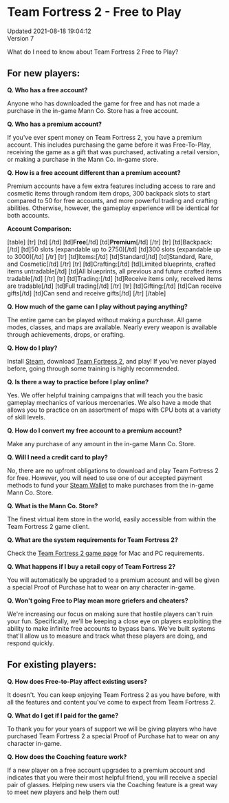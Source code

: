 # Team Fortress 2 - Free to Play
Updated 2021-08-18 19:04:12  
Version 7  

What do I need to know about Team Fortress 2 Free to Play?  
  
## For new players:
**Q. Who has a free account?**  
  
Anyone who has downloaded the game for free and has not made a purchase in the in-game Mann Co. Store has a free account.  
  
**Q. Who has a premium account?**  
  
If you've ever spent money on Team Fortress 2, you have a premium account. This includes purchasing the game before it was Free-To-Play, receiving the game as a gift that was purchased, activating a retail version, or making a purchase in the Mann Co. in-game store.  
  
**Q. How is a free account different than a premium account?**  
  
Premium accounts have a few extra features including access to rare and cosmetic items through random item drops, 300 backpack slots to start compared to 50 for free accounts, and more powerful trading and crafting abilities. Otherwise, however, the gameplay experience will be identical for both accounts.  
  
**Account Comparison:**  
  
[table]                [tr]              [td] [/td]              [td]**Free**[/td]              [td]**Premium**[/td]          [/tr]          [tr]              [td]Backpack:[/td]              [td]50 slots (expandable up to 2750)[/td]              [td]300 slots (expandable up to 3000)[/td]          [/tr]          [tr]              [td]Items:[/td]              [td]Standard[/td]              [td]Standard, Rare, and Cosmetic[/td]          [/tr]          [tr]              [td]Crafting:[/td]              [td]Limited blueprints, crafted items untradable[/td]              [td]All blueprints, all previous and future crafted items tradable[/td]          [/tr]          [tr]              [td]Trading:[/td]              [td]Receive items only, received items are tradable[/td]              [td]Full trading[/td]          [/tr]          [tr]              [td]Gifting:[/td]              [td]Can receive gifts[/td]              [td]Can send and receive gifts[/td]          [/tr]        [/table]  
  
**Q. How much of the game can I play without paying anything?**  
  
The entire game can be played without making a purchase. All game modes, classes, and maps are available. Nearly every weapon is available through achievements, drops, or crafting.  
  
**Q. How do I play?**  
  
Install [Steam](http://store.steampowered.com/about/), download [Team Fortress 2](https://store.steampowered.com/app/440/Team_Fortress_2/), and play! If you've never played before, going through some training is highly recommended.  
  
**Q. Is there a way to practice before I play online?**  
  
Yes. We offer helpful training campaigns that will teach you the basic gameplay mechanics of various mercenaries. We also have a mode that allows you to practice on an assortment of maps with CPU bots at a variety of skill levels.  
  
**Q. How do I convert my free account to a premium account?**  
  
Make any purchase of any amount in the in-game Mann Co. Store.  
  
**Q. Will I need a credit card to play?**  
  
No, there are no upfront obligations to download and play Team Fortress 2 for free. However, you will need to use one of our accepted payment methods to fund your [Steam Wallet](https://help.steampowered.com/en/faqs/view/78E3-7431-1E88-AD59) to make purchases from the in-game Mann Co. Store.  
  
**Q. What is the Mann Co. Store?**  
  
The finest virtual item store in the world, easily accessible from within the Team Fortress 2 game client.  
  
**Q. What are the system requirements for Team Fortress 2?**  
  
Check the [Team Fortress 2 game page](http://store.steampowered.com/app/440/) for Mac and PC requirements.  
  
**Q. What happens if I buy a retail copy of Team Fortress 2?**  
  
You will automatically be upgraded to a premium account and will be given a special Proof of Purchase hat to wear on any character in-game.  
  
**Q. Won't going Free to Play mean more griefers and cheaters?**  
  
We're increasing our focus on making sure that hostile players can't ruin your fun. Specifically, we'll be keeping a close eye on players exploiting the ability to make infinite free accounts to bypass bans. We've built systems that'll allow us to measure and track what these players are doing, and respond quickly.  
  
## For existing players:
**Q. How does Free-to-Play affect existing users?**  
  
It doesn't. You can keep enjoying Team Fortress 2 as you have before, with all the features and content you've come to expect from Team Fortress 2.  
  
**Q. What do I get if I paid for the game?**  
  
To thank you for your years of support we will be giving players who have purchased Team Fortress 2 a special Proof of Purchase hat to wear on any character in-game.  
  
**Q. How does the Coaching feature work?**  
  
If a new player on a free account upgrades to a premium account and indicates that you were their most helpful friend, you will receive a special pair of glasses. Helping new users via the Coaching feature is a great way to meet new players and help them out!